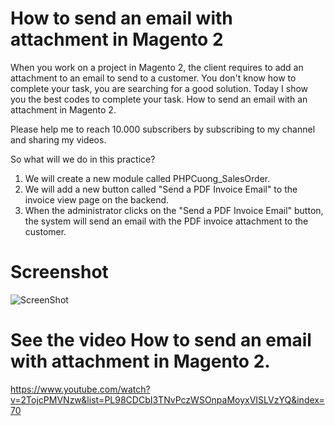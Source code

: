 # How to send an email with attachment in Magento 2
When you work on a project in Magento 2, the client requires to add an attachment to an email to send to a customer. You don't know how to complete your task, you are searching for a good solution. Today I show you the best codes to complete your task. How to send an email with an attachment in Magento 2.

Please help me to reach 10.000 subscribers by subscribing to my channel and sharing my videos.

So what will we do in this practice?

1. We will create a new module called PHPCuong_SalesOrder.
2. We will add a new button called "Send a PDF Invoice Email" to the invoice view page on the backend.
3. When the administrator clicks on the "Send a PDF Invoice Email" button, the system will send an email with the PDF invoice attachment to the customer.

# Screenshot
![ScreenShot](https://github.com/php-cuong/magento2-invoice-attachment/blob/main/Screenshot/attachment.gif)

# See the video How to send an email with attachment in Magento 2.
https://www.youtube.com/watch?v=2TojcPMVNzw&list=PL98CDCbI3TNvPczWSOnpaMoyxVISLVzYQ&index=70

